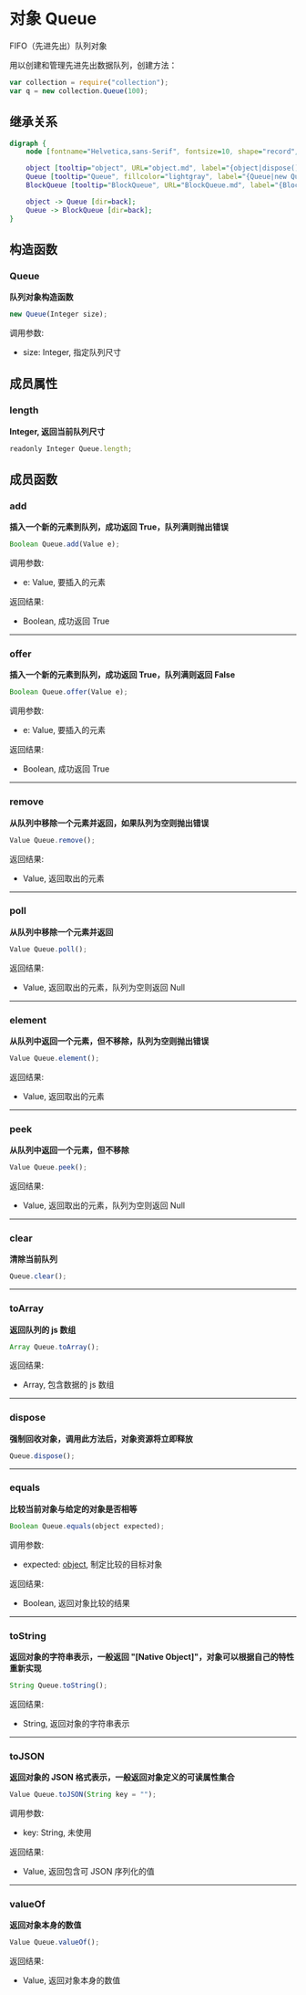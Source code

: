 # 对象 Queue
FIFO（先进先出）队列对象

用以创建和管理先进先出数据队列，创建方法：

```JavaScript
var collection = require("collection");
var q = new collection.Queue(100);
```

## 继承关系
```dot
digraph {
    node [fontname="Helvetica,sans-Serif", fontsize=10, shape="record", style="filled", fillcolor="white"];

    object [tooltip="object", URL="object.md", label="{object|dispose()\lequals()\ltoString()\ltoJSON()\lvalueOf()\l}"];
    Queue [tooltip="Queue", fillcolor="lightgray", label="{Queue|new Queue()\l|length\l|add()\loffer()\lremove()\lpoll()\lelement()\lpeek()\lclear()\ltoArray()\l}"];
    BlockQueue [tooltip="BlockQueue", URL="BlockQueue.md", label="{BlockQueue|new BlockQueue()\l|put()\ltake()\l}"];

    object -> Queue [dir=back];
    Queue -> BlockQueue [dir=back];
}
```

## 构造函数
        
### Queue
**队列对象构造函数**

```JavaScript
new Queue(Integer size);
```

调用参数:
* size: Integer, 指定队列尺寸

## 成员属性
        
### length
**Integer, 返回当前队列尺寸**

```JavaScript
readonly Integer Queue.length;
```

## 成员函数
        
### add
**插入一个新的元素到队列，成功返回 True，队列满则抛出错误**

```JavaScript
Boolean Queue.add(Value e);
```

调用参数:
* e: Value, 要插入的元素

返回结果:
* Boolean, 成功返回 True

--------------------------
### offer
**插入一个新的元素到队列，成功返回 True，队列满则返回 False**

```JavaScript
Boolean Queue.offer(Value e);
```

调用参数:
* e: Value, 要插入的元素

返回结果:
* Boolean, 成功返回 True

--------------------------
### remove
**从队列中移除一个元素并返回，如果队列为空则抛出错误**

```JavaScript
Value Queue.remove();
```

返回结果:
* Value, 返回取出的元素

--------------------------
### poll
**从队列中移除一个元素并返回**

```JavaScript
Value Queue.poll();
```

返回结果:
* Value, 返回取出的元素，队列为空则返回 Null

--------------------------
### element
**从队列中返回一个元素，但不移除，队列为空则抛出错误**

```JavaScript
Value Queue.element();
```

返回结果:
* Value, 返回取出的元素

--------------------------
### peek
**从队列中返回一个元素，但不移除**

```JavaScript
Value Queue.peek();
```

返回结果:
* Value, 返回取出的元素，队列为空则返回 Null

--------------------------
### clear
**清除当前队列**

```JavaScript
Queue.clear();
```

--------------------------
### toArray
**返回队列的 js 数组**

```JavaScript
Array Queue.toArray();
```

返回结果:
* Array, 包含数据的 js 数组

--------------------------
### dispose
**强制回收对象，调用此方法后，对象资源将立即释放**

```JavaScript
Queue.dispose();
```

--------------------------
### equals
**比较当前对象与给定的对象是否相等**

```JavaScript
Boolean Queue.equals(object expected);
```

调用参数:
* expected: [object](object.md), 制定比较的目标对象

返回结果:
* Boolean, 返回对象比较的结果

--------------------------
### toString
**返回对象的字符串表示，一般返回 "[Native Object]"，对象可以根据自己的特性重新实现**

```JavaScript
String Queue.toString();
```

返回结果:
* String, 返回对象的字符串表示

--------------------------
### toJSON
**返回对象的 JSON 格式表示，一般返回对象定义的可读属性集合**

```JavaScript
Value Queue.toJSON(String key = "");
```

调用参数:
* key: String, 未使用

返回结果:
* Value, 返回包含可 JSON 序列化的值

--------------------------
### valueOf
**返回对象本身的数值**

```JavaScript
Value Queue.valueOf();
```

返回结果:
* Value, 返回对象本身的数值

